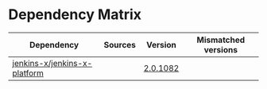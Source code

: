 # Dependency Matrix

Dependency | Sources | Version | Mismatched versions
---------- | ------- | ------- | -------------------
[jenkins-x/jenkins-x-platform](https://github.com/jenkins-x/jenkins-x-platform.git) |  | [2.0.1082](https://github.com/jenkins-x/jenkins-x-platform/releases/tag/v2.0.1082) | 
